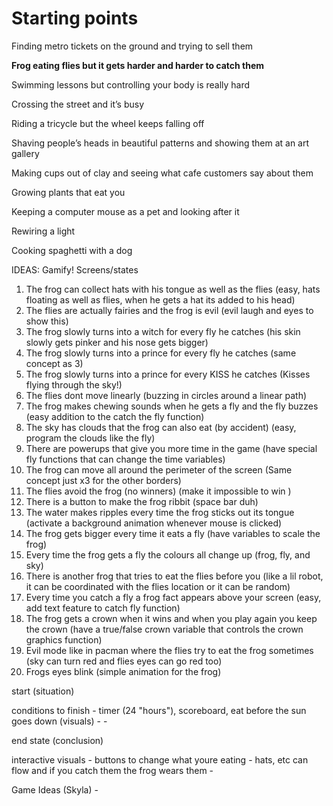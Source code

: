 # Starting points


Finding metro tickets on the ground and trying to sell them

**Frog eating flies but it gets harder and harder to catch them**

Swimming lessons but controlling your body is really hard

Crossing the street and it’s busy

Riding a tricycle but the wheel keeps falling off

Shaving people’s heads in beautiful patterns and showing them at an art gallery

Making cups out of clay and seeing what cafe customers say about them

Growing plants that eat you

Keeping a computer mouse as a pet and looking after it

Rewiring a light

Cooking spaghetti with a dog



IDEAS: 
Gamify! 
Screens/states
1. The frog can collect hats with his tongue as well as the flies (easy, hats floating as well as flies, when he gets a hat its added to his head)
2. The flies are actually fairies and the frog is evil (evil laugh and eyes to show this)
3. The frog slowly turns into a witch for every fly he catches (his skin slowly gets pinker and his nose gets bigger)
4. The frog slowly turns into a prince for every fly he catches (same concept as 3)
5. The frog slowly turns into a prince for every KISS he catches (Kisses flying through the sky!)
6. The flies dont move linearly (buzzing in circles around a linear path)
7. The frog makes chewing sounds when he gets a fly and the fly buzzes (easy addition to the catch the fly function)
8. The sky has clouds that the frog can also eat (by accident) (easy, program the clouds like the fly)
9. There are powerups that give you more time in the game (have special fly functions that can change the time variables)
10. The frog can move all around the perimeter of the screen (Same concept just x3 for the other borders)
11. The flies avoid the frog (no winners) (make it impossible to win )
12. There is a button to make the frog ribbit (space bar duh)
13. The water makes ripples every time the frog sticks out its tongue (activate a background animation whenever mouse is clicked)
14. The frog gets bigger every time it eats a fly (have variables to scale the frog)
15. Every time the frog gets a fly the colours all change up  (frog, fly, and sky)
16. There is another frog that tries to eat the flies before you (like a lil robot, it can be coordinated with the flies location or it can be random)
17. Every time you catch a fly a frog fact appears above your screen (easy, add text feature to catch fly function)
18. The frog gets a crown when it wins and when you play again you keep the crown (have a true/false crown variable that controls the crown graphics function)
19. Evil mode like in pacman where the flies try to eat the frog sometimes (sky can turn red and flies eyes can go red too)
20. Frogs eyes blink (simple animation for the frog)






start (situation)

conditions to finish 
    - timer (24 "hours"), scoreboard, eat before the sun goes down (visuals) 
    - 
    - 

end state (conclusion)


interactive visuals 
    - buttons to change what youre eating
    - hats, etc can flow and if you catch them the frog wears them 
    - 



Game Ideas (Skyla) 
    - 